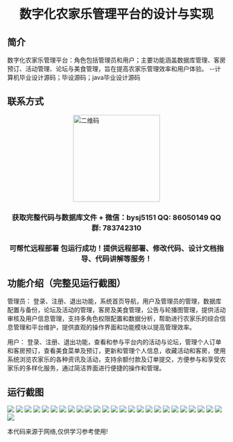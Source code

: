 <p><h1 align="center">数字化农家乐管理平台的设计与实现</h1></p>

## 简介
数字化农家乐管理平台：角色包括管理员和用户；主要功能涵盖数据库管理、客房预订、活动管理、论坛与美食管理，旨在提高农家乐管理效率和用户体验。    --计算机毕业设计源码；毕设源码；java毕业设计源码


## 联系方式
<img src="https://bs-1329754181.cos.ap-shanghai.myqcloud.com/wx.jpg" alt="二维码" style="display: block; margin: 0 auto;" width="200px">
<p><h3 align="center">获取完整代码与数据库文件 + 微信：bysj5151 QQ: 86050149 QQ群: 783742310</h3></p>
<p><h3 align="center">可帮忙远程部署 包运行成功！提供远程部署、修改代码、设计文档指导、代码讲解等服务！</h3></p>

## 功能介绍（完整见运行截图）
管理员： 登录、注册、退出功能，系统首页导航，用户及管理员的管理，数据库配置与备份，论坛及活动的管理，客房及美食管理，公告与轮播图管理，提供活动审核及用户信息管理，支持多角色权限配置和数据分析，帮助进行农家乐的综合信息管理和平台维护，提供直观的操作界面和功能模块以提高管理效率。

用户： 登录、注册、退出功能，查看和参与平台内的活动与论坛，管理个人订单和客房预订，查看美食菜单及预订，更新和管理个人信息，收藏活动和客房，使用系统浏览农家乐的各种资讯及活动，支持余额付款及订单提交，方便参与和享受农家乐的多样化服务，通过简洁界面进行便捷的操作和管理。


## 运行截图
![](https://bs-1329754181.cos.ap-shanghai.myqcloud.com/spring/DigitalFarmhouseManagementPlatformDesignAndImplementation/img/001.jpg)
![](https://bs-1329754181.cos.ap-shanghai.myqcloud.com/spring/DigitalFarmhouseManagementPlatformDesignAndImplementation/img/002.jpg)
![](https://bs-1329754181.cos.ap-shanghai.myqcloud.com/spring/DigitalFarmhouseManagementPlatformDesignAndImplementation/img/003.jpg)
![](https://bs-1329754181.cos.ap-shanghai.myqcloud.com/spring/DigitalFarmhouseManagementPlatformDesignAndImplementation/img/004.jpg)
![](https://bs-1329754181.cos.ap-shanghai.myqcloud.com/spring/DigitalFarmhouseManagementPlatformDesignAndImplementation/img/005.jpg)
![](https://bs-1329754181.cos.ap-shanghai.myqcloud.com/spring/DigitalFarmhouseManagementPlatformDesignAndImplementation/img/006.jpg)
![](https://bs-1329754181.cos.ap-shanghai.myqcloud.com/spring/DigitalFarmhouseManagementPlatformDesignAndImplementation/img/007.jpg)
![](https://bs-1329754181.cos.ap-shanghai.myqcloud.com/spring/DigitalFarmhouseManagementPlatformDesignAndImplementation/img/008.jpg)
![](https://bs-1329754181.cos.ap-shanghai.myqcloud.com/spring/DigitalFarmhouseManagementPlatformDesignAndImplementation/img/009.jpg)
![](https://bs-1329754181.cos.ap-shanghai.myqcloud.com/spring/DigitalFarmhouseManagementPlatformDesignAndImplementation/img/010.jpg)
![](https://bs-1329754181.cos.ap-shanghai.myqcloud.com/spring/DigitalFarmhouseManagementPlatformDesignAndImplementation/img/011.jpg)
![](https://bs-1329754181.cos.ap-shanghai.myqcloud.com/spring/DigitalFarmhouseManagementPlatformDesignAndImplementation/img/012.jpg)
![](https://bs-1329754181.cos.ap-shanghai.myqcloud.com/spring/DigitalFarmhouseManagementPlatformDesignAndImplementation/img/013.jpg)
![](https://bs-1329754181.cos.ap-shanghai.myqcloud.com/spring/DigitalFarmhouseManagementPlatformDesignAndImplementation/img/014.jpg)
![](https://bs-1329754181.cos.ap-shanghai.myqcloud.com/spring/DigitalFarmhouseManagementPlatformDesignAndImplementation/img/015.jpg)
![](https://bs-1329754181.cos.ap-shanghai.myqcloud.com/spring/DigitalFarmhouseManagementPlatformDesignAndImplementation/img/016.jpg)
![](https://bs-1329754181.cos.ap-shanghai.myqcloud.com/spring/DigitalFarmhouseManagementPlatformDesignAndImplementation/img/017.jpg)
![](https://bs-1329754181.cos.ap-shanghai.myqcloud.com/spring/DigitalFarmhouseManagementPlatformDesignAndImplementation/img/018.jpg)
![](https://bs-1329754181.cos.ap-shanghai.myqcloud.com/spring/DigitalFarmhouseManagementPlatformDesignAndImplementation/img/019.jpg)
![](https://bs-1329754181.cos.ap-shanghai.myqcloud.com/spring/DigitalFarmhouseManagementPlatformDesignAndImplementation/img/020.jpg)
![](https://bs-1329754181.cos.ap-shanghai.myqcloud.com/spring/DigitalFarmhouseManagementPlatformDesignAndImplementation/img/021.jpg)
![](https://bs-1329754181.cos.ap-shanghai.myqcloud.com/spring/DigitalFarmhouseManagementPlatformDesignAndImplementation/img/022.jpg)
![](https://bs-1329754181.cos.ap-shanghai.myqcloud.com/spring/DigitalFarmhouseManagementPlatformDesignAndImplementation/img/023.jpg)
![](https://bs-1329754181.cos.ap-shanghai.myqcloud.com/spring/DigitalFarmhouseManagementPlatformDesignAndImplementation/img/024.jpg)
![](https://bs-1329754181.cos.ap-shanghai.myqcloud.com/spring/DigitalFarmhouseManagementPlatformDesignAndImplementation/img/025.jpg)
![](https://bs-1329754181.cos.ap-shanghai.myqcloud.com/spring/DigitalFarmhouseManagementPlatformDesignAndImplementation/img/026.jpg)

<p>本代码来源于网络,仅供学习参考使用!</p>
